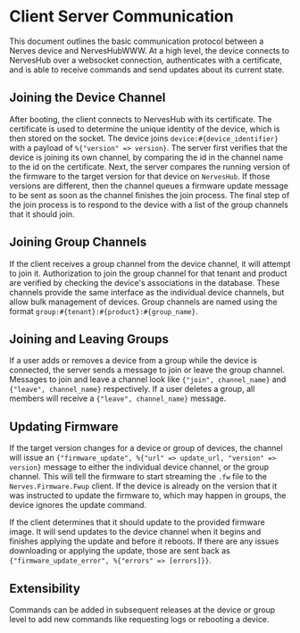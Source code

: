 # Client Server Communication

This document outlines the basic communication protocol between a Nerves device
and NervesHubWWW. At a high level, the device connects to NervesHub over a
websocket connection, authenticates with a certificate, and is able to receive
commands and send updates about its current state.

## Joining the Device Channel

After booting, the client connects to NervesHub with its certificate. The
certificate is used to determine the unique identity of the device, which is
then stored on the socket. The device joins `device:#{device_identifier}` with a
payload of `%{"version" => version}`. The server first verifies that the device
is joining its own channel, by comparing the id in the channel name to the id on
the certificate. Next, the server compares the running version of the firmware
to the target version for that device on `NervesHub`. If those versions are
different, then the channel queues a firmware update message to be sent as soon
as the channel finishes the join process. The final step of the join process is
to respond to the device with a list of the group channels that it should join.

## Joining Group Channels

If the client receives a group channel from the device channel, it will attempt
to join it. Authorization to join the group channel for that tenant and product
are verified by checking the device's associations in the database. These
channels provide the same interface as the individual device channels, but allow
bulk management of devices. Group channels are named using the format
`group:#{tenant}:#{product}:#{group_name}`.

## Joining and Leaving Groups

If a user adds or removes a device from a group while the device is connected,
the server sends a message to join or leave the group channel. Messages to join
and leave a channel look like `{"join", channel_name}` and `{"leave",
channel_name}` respectively. If a user deletes a group, all members will receive
a `{"leave", channel_name}` message.

## Updating Firmware

If the target version changes for a device or group of devices, the channel will
issue an `{"firmware_update", %{"url" => update_url, "version" => version}`
message to either the individual device channel, or the group channel. This will
tell the firmware to start streaming the `.fw` file to the
`Nerves.Firmware.Fwup` client. If the device is already on the version that it
was instructed to update the firmware to, which may happen in groups, the device
ignores the update command.

If the client determines that it should update to the provided firmware image.
It will send updates to the device channel when it begins and finishes applying
the update and before it reboots. If there are any issues downloading or
applying the update, those are sent back as `{"firmware_update_error",
%{"errors" => [errors]}}`.


## Extensibility

Commands can be added in subsequent releases at the device or group level to add
new commands like requesting logs or rebooting a device.
